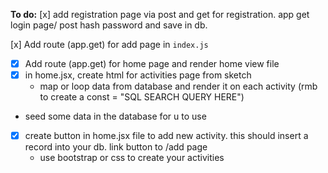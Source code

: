 **To do:**
[x] add registration page via post and get for registration. app get login page/ post hash password and save in db.

[x] Add route (app.get) for add page in `index.js`
<!-- - [ ] create an add.jsx file in views - view from the add.jsx file change around
  - use form with POST method  -->
- [x] Add route (app.get) for home page and render home view file
- [x] in home.jsx, create html for activities page from sketch
  - map or loop data from database and render it on each activity (rmb to create a const = "SQL SEARCH QUERY HERE")
<!-- - [ ] create a delete page `delete.jsx` with same logic as the pattern above# fitnesspro -->
  - seed some data in the database for u to use
- [x] create button in home.jsx file to add new activity. this should insert a record into your db. link  button to /add page
  - use bootstrap or css to create your activities
